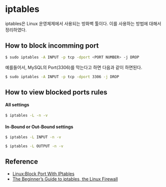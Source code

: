 # iptables

iptables은 Linux 운영체제에서 사용되는 방화벽 툴이다.
이를 사용하는 방법에 대해서 정리하였다.

## How to block incomming port

```bash
$ sudo iptables -A INPUT -p tcp -dport <PORT NUMBER> -j DROP
```

예를들어서, MySQL의 Port(3306)를 막는다고 하면 다음과 같이 하면된다.

```bash
$ sudo iptables -A INPUT -p tcp -dport 3306 -j DROP
```

## How to view blocked ports rules

#### All settings

```bash
$ iptables -L -n -v
```

#### In-Bound or Out-Bound settings

```bash
$ iptables -L INPUT -n -v
```
```bash
$ iptables -L OUTPUT -n -v
```

## Reference

* [Linux:Block Port With IPtables](https://www.cyberciti.biz/faq/iptables-block-port/)
* [The Beginner’s Guide to iptables, the Linux Firewall](https://www.howtogeek.com/177621/the-beginners-guide-to-iptables-the-linux-firewall/)
